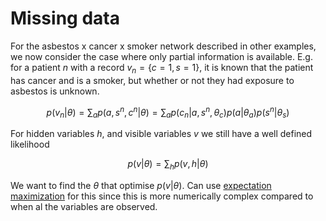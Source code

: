 # Missing data

For the asbestos x cancer x smoker network described in other examples, we now
consider the case where only partial information is available. E.g. for a
patient $n$ with a record $v_n = \left\{ c = 1, s = 1 \right\}$, it is known
that the patient has cancer and is a smoker, but whether or not they had
exposure to asbestos is unknown.

$$
p(v_n|\theta) = \sum_{a} p(a,s^n,c^n|\theta) =
\sum_{a} p(c_n|a,s^n,\theta_c)p(a|\theta_a)p(s^n|\theta_s)
$$

For hidden variables $h$, and visible variables $v$ we still have a well defined
likelihood

$$
p(v|\theta) = \sum_{h} p(v,h|\theta)
$$

We want to find the $\theta$ that optimise $p(v|\theta)$. Can use 
[expectation maximization](202210250932.md) for this since this is more
numerically complex compared to when al the variables are observed.

